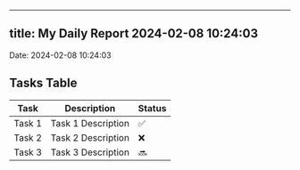 
---
title: My Daily Report 2024-02-08 10:24:03
---

Date: 2024-02-08 10:24:03

## Tasks Table

| Task | Description | Status |
|------|-------------|--------|
| Task 1 | Task 1 Description | ✅ |
| Task 2 | Task 2 Description | ❌ |
| Task 3 | Task 3 Description | 🔜 |
